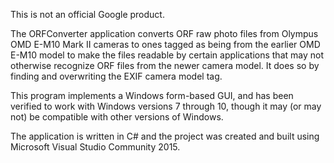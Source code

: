 This is not an official Google product.

The ORFConverter application converts ORF raw photo files from Olympus
OMD E-M10 Mark II cameras to ones tagged as being from the earlier
OMD E-M10 model to make the files readable by certain applications that
may not otherwise recognize ORF files from the newer camera model. It does
so by finding and overwriting the EXIF camera model tag.

This program implements a Windows form-based GUI, and has been verified to
work with Windows versions 7 through 10, though it may (or may not) be
compatible with other versions of Windows.

The application is written in C# and the project was created and built using
Microsoft Visual Studio Community 2015.
